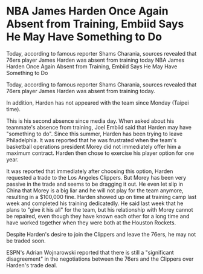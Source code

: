 #  NBA James Harden Once Again Absent from Training, Embiid Says He May Have Something to Do

Today, according to famous reporter Shams Charania, sources revealed that 76ers player James Harden was absent from training today 
  NBA James Harden Once Again Absent from Training, Embiid Says He May Have Something to Do

Today, according to famous reporter Shams Charania, sources revealed that 76ers player James Harden was absent from training today.

In addition, Harden has not appeared with the team since Monday (Taipei time).

This is his second absence since media day. When asked about his teammate's absence from training, Joel Embiid said that Harden may have "something to do". Since this summer, Harden has been trying to leave Philadelphia. It was reported that he was frustrated when the team's basketball operations president Morey did not immediately offer him a maximum contract. Harden then chose to exercise his player option for one year.

It was reported that immediately after choosing this option, Harden requested a trade to the Los Angeles Clippers. But Morey has been very passive in the trade and seems to be dragging it out. He even let slip in China that Morey is a big liar and he will not play for the team anymore, resulting in a $100,000 fine. Harden showed up on time at training camp last week and completed his training dedicatedly. He said last week that he plans to "give it his all" for the team, but his relationship with Morey cannot be repaired, even though they have known each other for a long time and have worked together when they were both at the Houston Rockets.

Despite Harden's desire to join the Clippers and leave the 76ers, he may not be traded soon.

ESPN's Adrian Wojnarowski reported that there is still a "significant disagreement" in the negotiations between the 76ers and the Clippers over Harden's trade deal.